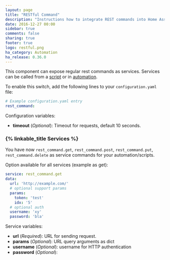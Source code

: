 ```yaml
---
layout: page
title: "RESTful Command"
description: "Instructions how to integrate REST commands into Home Assistant."
date: 2016-12-27 00:00
sidebar: true
comments: false
sharing: true
footer: true
logo: restful.png
ha_category: Automation
ha_release: 0.36.0
---
```


This component can expose regular rest commands as services. Services can be called from a [script] or in [automation].

[script]: /components/script/
[automation]: /getting-started/automation/

To enable this switch, add the following lines to your `configuration.yaml` file:
```yaml
# Example configuration.yaml entry
rest_command:
```

Configuration variables:
- **timeout** (*Optional*): Timeout for requests, default 10 seconds.

### {% linkable_title Services %}

You have now `rest_command.get`, `rest_command.post`, `rest_command.put`, `rest_command.delete` as service commands for your automation/scripts.

Option available for all services (example as get):
```yaml
service: rest_command.get
data:
  url: 'http://example.com/'
  # optional support params
  params:
    token: 'test'
    idx: '5'
  # optional auth
  username: 'xy' 
  password: 'bla'
```

Service variables:
- **url** (*Required*): URL for sending request.
- **params** (*Optional*): URL query arguments as dict
- **username** (*Optional*): username for HTTP authentication
- **password** (*Optional*): 
